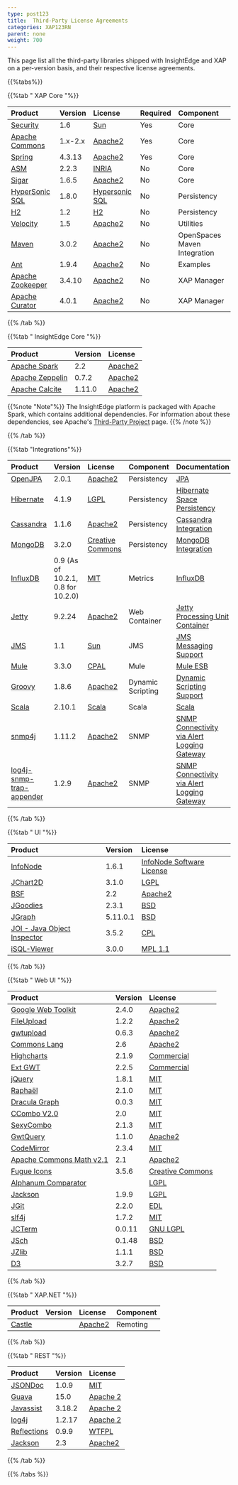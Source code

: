 ```yaml
---
type: post123
title:  Third-Party License Agreements 
categories: XAP123RN
parent: none
weight: 700
---
```


This page list all the third-party libraries shipped with InsightEdge and XAP on a per-version basis, and their respective license agreements.


{{%tabs%}}

{{%tab "  XAP Core "%}}


| Product | Version | License | Required | Component |
|:--------|:--------|:--------|:---------|:----------|
| [Security](http://java.sun.com/products/jsse/) |1.6 | [Sun](http://www.opensource.org/licenses/sunpublic.php) | Yes | Core |
| [Apache Commons](http://jakarta.apache.org/commons/) | 1.x-2.x | [Apache2](http://www.apache.org/licenses/LICENSE-2.0.html) | Yes | Core |
| [Spring](https://spring.io/) | 4.3.13 | [Apache2](http://www.apache.org/licenses/LICENSE-2.0.html) | Yes | Core |
| [ASM](http://asm.objectweb.org/doc/tutorial.html) | 2.2.3 | [INRIA](http://asm.objectweb.org/license.html) | No | Core |
| [Sigar](https://github.com/hyperic/sigar) | 1.6.5 | [Apache2](https://github.com/hyperic/sigar/blob/master/LICENSE) | No | Core |
| [HyperSonic SQL](http://www.hsqldb.org/) | 1.8.0 | [Hypersonic SQL](http://www.hsqldb.org/web/hsqlLicense.html) | No | Persistency |
| [H2](http://www.h2database.com/) | 1.2 | [H2](http://www.h2database.com/html/license.html) | No | Persistency |
| [Velocity](http://velocity.apache.org/) | 1.5 | [Apache2](http://www.apache.org/licenses/LICENSE-2.0.html) | No | Utilities |
| [Maven](http://maven.apache.org/) | 3.0.2| [Apache2](https://www.apache.org/licenses/) | No | OpenSpaces Maven Integration |
| [Ant](http://ant.apache.org/) | 1.9.4 | [Apache2](http://www.apache.org/licenses/LICENSE-2.0.html) | No | Examples |
|[Apache Zookeeper](https://zookeeper.apache.org/) | 3.4.10 | [Apache2](https://www.apache.org/licenses/LICENSE-2.0.html) | No | XAP Manager |
|[Apache Curator](https://curator.apache.org/) | 4.0.1 | [Apache2](https://curator.apache.org/license.html) | No | XAP Manager |

{{% /tab %}}

{{%tab "  InsightEdge Core "%}}


| Product | Version | License |
|:--------|:--------|:--------|
| [Apache Spark](https://spark.apache.org/) | 2.2 | [Apache2](http://www.apache.org/licenses/LICENSE-2.0.html) |
| [Apache Zeppelin](https://zeppelin.apache.org/) | 0.7.2 | [Apache2](http://www.apache.org/licenses/LICENSE-2.0.html) |
| [Apache Calcite](https://calcite.apache.org/) | 1.11.0 | [Apache2](http://www.apache.org/licenses/LICENSE-2.0.html) | 

{{%note "Note"%}}
The InsightEdge platform is packaged with Apache Spark, which contains additional dependencies. For information about these dependencies, see Apache's [Third-Party Project](https://spark.apache.org/third-party-projects.html) page.
{{% /note %}}

{{% /tab %}}

{{%tab "Integrations"%}}


| Product | Version | License | Component | Documentation |
|:--------|:--------|:--------|:----------|:--------------|
|[OpenJPA](http://openjpa.apache.org/)      | 2.0.1 | [Apache2](http://openjpa.apache.org/license.html)          | Persistency | [JPA](../dev-java/jpa-api-overview.html) |
|[Hibernate](http://www.hibernate.org/orm/) | 4.1.9 | [LGPL](http://hibernate.org/community/license/)            | Persistency | [Hibernate Space Persistency](../dev-java/hibernate-space-persistency.html) |
|[Cassandra](http://cassandra.apache.org/)  | 1.1.6 | [Apache2](http://www.apache.org/licenses/LICENSE-2.0.html) |Persistency | [Cassandra Integration](../dev-java/cassandra.html) |
|[MongoDB](http://www.mongodb.org/)         | 3.2.0 | [Creative Commons](http://creativecommons.org/licenses/by-nc-sa/3.0/) | Persistency | [MongoDB Integration](../dev-java/mongodb.html) |
|[InfluxDB](https://influxdata.com/) | 0.9 (As of 10.2.1, 0.8 for 10.2.0) | [MIT](https://influxdb.com/docs/v0.9/about/licenses.html) | Metrics | [InfluxDB](../admin/metrics-influxdb-reporter.html) |
|[Jetty](http://eclipse.org/jetty/)         |  9.2.24 | [Apache2](http://www.eclipse.org/jetty/licenses.html) | Web Container | [Jetty Processing Unit Container](../dev-java/web-jetty-processing-unit-container.html) |
|[JMS](http://java.sun.com/products/jms/)   | 1.1 | [Sun](http://www.opensource.org/licenses/sunpublic.php) | JMS | [JMS Messaging Support](../dev-java/messaging-support.html) |
|[Mule](http://www.mulesoft.org/)           | 3.3.0 | [CPAL](http://www.mulesoft.org/licensing-mule-esb) | Mule | [Mule ESB](../dev-java/mule-esb.html) |
|[Groovy](http://groovy-lang.org/)          | 1.8.6 | [Apache2](https://github.com/apache/groovy/blob/master/LICENSE) | Dynamic Scripting | [Dynamic Scripting Support](../dev-java/task-dynamic-language.html)|
|[Scala](http://www.scala-lang.org/)        | 2.10.1 | [Scala](http://www.scala-lang.org/license.html) | Scala | [Scala](../dev-java/scala.html) |
|[snmp4j](http://www.snmp4j.org/)           | 1.11.2 | [Apache2](http://www.snmp4j.org/LICENSE-2_0.txt) | SNMP | [SNMP Connectivity via Alert Logging Gateway](../dev-java/snmp-connectivity-via-alert-logging-gateway.html) |
|[log4j-snmp-trap-appender](http://code.google.com/p/log4j-snmp-trap-appender/) | 1.2.9 | [Apache2](http://www.apache.org/licenses/LICENSE-2.0.html) | SNMP | [SNMP Connectivity via Alert Logging Gateway](../dev-java/snmp-connectivity-via-alert-logging-gateway.html)  |


{{% /tab %}}

{{%tab "  UI "%}}


| Product | Version | License |
|:--------|:--------|:--------|
| [InfoNode](http://www.infonode.net/) | 1.6.1 | [InfoNode Software License](http://www.infonode.net/index.html?idwlicense) |
| [JChart2D](http://jchart2d.sourceforge.net/index.shtml) | 3.1.0 | [LGPL](http://www.gnu.org/copyleft/lesser.txt) |
| [BSF](http://jakarta.apache.org/bsf/) | 2.2 | [Apache2](http://www.apache.org/licenses/LICENSE-2.0.html) |
| [JGoodies](http://www.jgoodies.com/) | 2.3.1 | [BSD](http://www.opensource.org/licenses/bsd-license.html) |
| [JGraph](http://www.jgraph.com/) | 5.11.0.1 | [BSD](http://www.jgraph.com/license.html) |
| [JOI - Java Object Inspector](http://www.programmers-friend.org/JOI/) | 3.5.2 | [CPL](http://www.programmers-friend.org) |
| [iSQL-Viewer](http://isql.sourceforge.net/) | 3.0.0 | [MPL 1.1](http://www.mozilla.org/MPL/) |

{{% /tab %}}

{{%tab "  Web UI "%}}


| Product | Version | License |
|:--------|:--------|:--------|
| [Google Web Toolkit](http://code.google.com/webtoolkit/) | 2.4.0 | [Apache2](http://code.google.com/webtoolkit/terms.html) |
| [FileUpload](http://commons.apache.org/fileupload/) | 1.2.2 | [Apache2](http://www.apache.org/licenses/) |
| [gwtupload](http://code.google.com/p/gwtupload/) | 0.6.3 | [Apache2](http://www.apache.org/licenses/LICENSE-2.0) |
| [Commons Lang](http://commons.apache.org/lang/) | 2.6 | [Apache2](http://www.apache.org/licenses/) |
| [Highcharts](http://www.highcharts.com/products/highcharts) | 2.1.9 | [Commercial](http://highsoft.com/legal/Highslide-Software-License-1-3.pdf) |
| [Ext GWT](http://www.sencha.com/products/) | 2.2.5 | [Commercial](http://www.sencha.com/products/extjs/license/) |
| [jQuery](http://www.jquery.com/) | 1.8.1 | [MIT](https://jquery.org/license/) |
| [Raphaël](http://www.raphaeljs.com/) | 2.1.0 | [MIT](http://dmitrybaranovskiy.github.io/raphael/license.html) |
| [Dracula Graph](http://www.graphdracula.net/) | 0.0.3 | [MIT](http://www.opensource.org/licenses/mit-license.php) |
| [CCombo V2.0](http://www.christsam.blogspot.com/2011/05/ccombo-v20.html) | 2.0 | [MIT](http://www.opensource.org/licenses/mit-license.php) |
| [SexyCombo](http://vladimir-k.blogspot.com/2009/02/sexy-combo-jquery-plugin.html) | 2.1.3 | [MIT](http://www.opensource.org/licenses/mit-license.php) |
| [GwtQuery](http://code.google.com/p/gwtquery/) | 1.1.0 | [Apache2](http://www.apache.org/licenses/LICENSE-2.0) |
| [CodeMirror](http://codemirror.net/) | 2.3.4 | [MIT](http://codemirror.net/LICENSE) |
| [Apache Commons Math v2.1](http://commons.apache.org/math) | 2.1 | [Apache2](http://www.apache.org/licenses/LICENSE-2.0) |
| [Fugue Icons](http://p.yusukekamiyamane.com/) | 3.5.6 | [Creative Commons](http://p.yusukekamiyamane.com/) |
| [Alphanum Comparator](http://www.davekoelle.com/alphanum.html) | | [LGPL](http://www.gnu.org/licenses/lgpl.html) |
| [Jackson](https://github.com/FasterXML/jackson) | 1.9.9 | [LGPL](http://www.gnu.org/licenses/lgpl.html) |
| [JGit](http://www.eclipse.org/jgit/) | 2.2.0 | [EDL](http://www.eclipse.org/org/documents/edl-v10.php) |
| [slf4j](http://www.slf4j.org/) | 1.7.2 | [MIT](http://www.slf4j.org/license.html) |
| [JCTerm](http://www.jcraft.com/jcterm/) | 0.0.11 | [GNU LGPL](http://www.gnu.org/licenses/lgpl.html) |
| [JSch](http://www.jcraft.com/jsch/) | 0.1.48 | [BSD](http://www.jcraft.com/jsch/LICENSE.txt) |
| [JZlib](http://www.jcraft.com/jzlib/) | 1.1.1 | [BSD](http://www.jcraft.com/jsch/LICENSE.txt) |
| [D3](http://d3js.org/) | 3.2.7 | [BSD](http://opensource.org/licenses/BSD-3-Clause) |

{{% /tab %}}

{{%tab "  XAP.NET "%}}


| Product | Version | License | Component |
|:--------|:--------|:--------|:----------|
| [Castle](http://www.castleproject.org/) | | [Apache2](http://www.apache.org/licenses/LICENSE-2.0.html) | Remoting |

{{% /tab %}}

{{%tab "  REST "%}}


| Product | Version | License |
|:--------|:--------|:--------|
| [JSONDoc](http://jsondoc.org/) | 1.0.9 | [MIT](http://www.opensource.org/licenses/mit-license.php) |
| [Guava](https://code.google.com/p/guava-libraries/) | 15.0 | [Apache 2](http://www.opensource.org/licenses/mit-license.php) |
| [Javassist](http://www.csg.ci.i.u-tokyo.ac.jp/~chiba/javassist/) | 3.18.2 | [Apache 2](http://www.opensource.org/licenses/mit-license.php) |
| [log4j](https://logging.apache.org/) | 1.2.17 | [Apache 2](http://www.opensource.org/licenses/mit-license.php) |
| [Reflections](https://code.google.com/p/reflections/) | 0.9.9 | [WTFPL](http://www.wtfpl.net/about/) |
| [Jackson](https://github.com/FasterXML/jackson) | 2.3 | [Apache2](http://www.apache.org/licenses/LICENSE-2.0.html) |

{{% /tab %}}

{{% /tabs %}}
